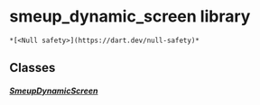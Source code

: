 


# smeup_dynamic_screen library






    *[<Null safety>](https://dart.dev/null-safety)*





## Classes

##### [SmeupDynamicScreen](../smeup_screens_smeup_dynamic_screen/SmeupDynamicScreen-class.md)



 















